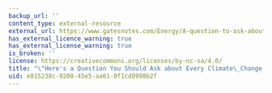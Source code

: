 ```yaml
---
backup_url: ''
content_type: external-resource
external_url: https://www.gatesnotes.com/Energy/A-question-to-ask-about-every-climate-plan
has_external_licence_warning: true
has_external_license_warning: true
is_broken: ''
license: https://creativecommons.org/licenses/by-nc-sa/4.0/
title: "\"Here's a Question You Should Ask about Every Climate\_Change Plan.\""
uid: e815238c-9208-45e5-aa61-0f1cd8998b2f
---
```

